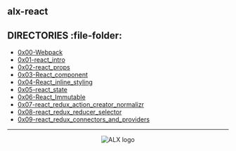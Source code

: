 ## alx-react

## DIRECTORIES :file-folder:

- [0x00-Webpack](0x00-Webpack)
- [0x01-react_intro](0x01-react_intro)
- [0x02-react_props](0x02-react_props)
- [0x03-React_component](0x03-React_component)
- [0x04-React_inline_styling](0x04-React_inline_styling)
- [0x05-react_state](0x05-react_state)
- [0x06-React_Immutable](0x06-React_Immutable)
- [0x07-react_redux_action_creator_normalizr](0x07-react_redux_action_creator_normalizr)
- [0x08-react_redux_reducer_selector](0x08-react_redux_reducer_selector)
- [0x09-react_redux_connectors_and_providers](0x09-react_redux_connectors_and_providers)
---
<div align="center">
  <img src="https://lh3.googleusercontent.com/vH1HTHhq7BIEuhIDuEc2Wrc2LgZigsJEWDR56ALuDFRZv9-jqCgHNHuBHIB-fLrrbwp7tJ8b7qeIJo0VtHUh=s0" alt="ALX logo">
</div>
